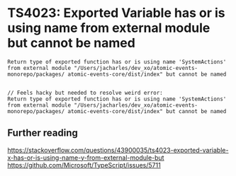 # TS4023: Exported Variable <x> has or is using name <y> from external module but cannot be named


```
Return type of exported function has or is using name 'SystemActions' from external module "/Users/jacharles/dev_xo/atomic-events-monorepo/packages/ atomic-events-core/dist/index" but cannot be named
```


```

// Feels hacky but needed to resolve weird error:
Return type of exported function has or is using name 'SystemActions' from external module "/Users/jacharles/dev_xo/atomic-events-monorepo/packages/ atomic-events-core/dist/index" but cannot be named
```


## Further reading
https://stackoverflow.com/questions/43900035/ts4023-exported-variable-x-has-or-is-using-name-y-from-external-module-but
https://github.com/Microsoft/TypeScript/issues/5711
